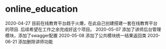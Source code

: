 # online_education
2020-04-27 目前在线教育平台趋于火爆，在此自己创建搭建一套在线教育平台的项目.
后续希望在工作之余完成好这个项目。
2020-05-07 添加了讲师后台管理模块，添加了swagger配置
2020-05-08 添加了公共模块统一结果返回类
2020-06-21 添加删除讲师功能
